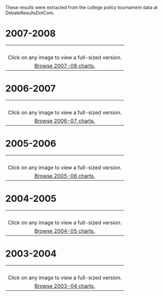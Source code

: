 These results were extracted from the college policy tournament data at DebateResultsDotCom.

# 2007-2008 #

<table align='center' border='0'>
<tr align='center'>
<td align='center'>
<wiki:gadget url="http://anumbersgame.googlecode.com/svn/trunk/tests/team-rating/scc-visualize/show0708.xml" width="400" height="300" border="0" /><br>
</td>
</tr>
<tr>
<td align='center'>Click on any image to view a full-sized version.<br>
</td>
</tr>
<tr>
<td align='center'><a href='http://picasaweb.google.com/anumbersgame.net/CollegeDebateTournamentCharts20072008'>Browse 2007-08 charts.</a></td>
</tr>
</table>

# 2006-2007 #

<table align='center' border='0'>
<tr align='center'>
<td align='center'>
<wiki:gadget url="http://anumbersgame.googlecode.com/svn/trunk/tests/team-rating/scc-visualize/show0607.xml" width="400" height="300" border="0" /><br>
</td>
</tr>
<tr>
<td align='center'>Click on any image to view a full-sized version.<br>
</td>
</tr>
<tr>
<td align='center'><a href='http://picasaweb.google.com/anumbersgame.net/CollegeDebateTournamentCharts20062007'>Browse 2006-07 charts.</a></td>
</tr>
</table>

# 2005-2006 #

<table align='center' border='0'>
<tr align='center'>
<td align='center'>
<wiki:gadget url="http://anumbersgame.googlecode.com/svn/trunk/tests/team-rating/scc-visualize/show0506.xml" width="400" height="300" border="0" /><br>
</td>
</tr>
<tr>
<td align='center'>Click on any image to view a full-sized version.<br>
</td>
</tr>
<tr>
<td align='center'><a href='http://picasaweb.google.com/anumbersgame.net/CollegeDebateTournamentCharts20052006'>Browse 2005-06 charts.</a></td>
</tr>
</table>

# 2004-2005 #

<table align='center' border='0'>
<tr align='center'>
<td align='center'>
<wiki:gadget url="http://anumbersgame.googlecode.com/svn/trunk/tests/team-rating/scc-visualize/show0405.xml" width="400" height="300" border="0" /><br>
</td>
</tr>
<tr>
<td align='center'>Click on any image to view a full-sized version.<br>
</td>
</tr>
<tr>
<td align='center'><a href='http://picasaweb.google.com/anumbersgame.net/CollegeDebateTournamentCharts20042005'>Browse 2004-05 charts.</a></td>
</tr>
</table>

# 2003-2004 #

<table align='center' border='0'>
<tr align='center'>
<td align='center'>
<wiki:gadget url="http://anumbersgame.googlecode.com/svn/trunk/tests/team-rating/scc-visualize/show0304.xml" width="400" height="300" border="0" /><br>
</td>
</tr>
<tr>
<td align='center'>Click on any image to view a full-sized version.<br>
</td>
</tr>
<tr>
<td align='center'><a href='http://picasaweb.google.com/anumbersgame.net/CollegeDebateTournamentCharts20032004'>Browse 2003-04 charts.</a></td>
</tr>
</table>